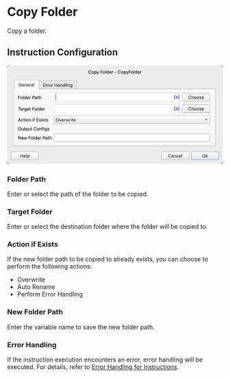 # Copy Folder

Copy a folder.

## Instruction Configuration

![Copy Folder General Configuration Dialog](copy_folder_general_config.png)

### Folder Path

Enter or select the path of the folder to be copied.

### Target Folder

Enter or select the destination folder where the folder will be copied to.

### Action if Exists

If the new folder path to be copied to already exists, you can choose to perform the following actions:

* Overwrite
* Auto Rename
* Perform Error Handling

### New Folder Path

Enter the variable name to save the new folder path.

### Error Handling

If the instruction execution encounters an error, error handling will be executed. For details, refer to [Error Handling for Instructions](../../manual/error_handling.md).
